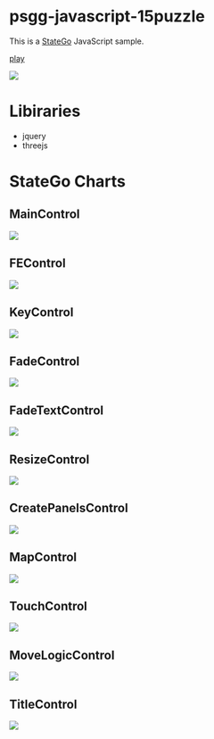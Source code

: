 # psgg-javascript-15puzzle
This is a [StateGo](https://statego.programanic.com/index-e.html) JavaScript sample.

[play](https://statego.programanic.com/sample/15puzzle/threejs-try.html)

![](./wiki/15full.png)

# Libiraries

+ jquery
+ threejs


# StateGo Charts
## MainControl
![](./wiki/MainControl.png)

## FEControl
![](./wiki/FeControl.png)

## KeyControl
![](./wiki/KeyControl.png)

## FadeControl
![](./wiki/FadeControl.png)

## FadeTextControl
![](./wiki/FadeTextControl.png)

## ResizeControl
![](./wiki/ResizeControl.png)

## CreatePanelsControl
![](./wiki/CreatePanelsControl.png)

## MapControl
![](./wiki/MapControl.png)

## TouchControl
![](./wiki/TouchControl.png)

## MoveLogicControl
![](./wiki/MoveLogicControl.png)

## TitleControl
![](./wiki/TitleControl.png)

